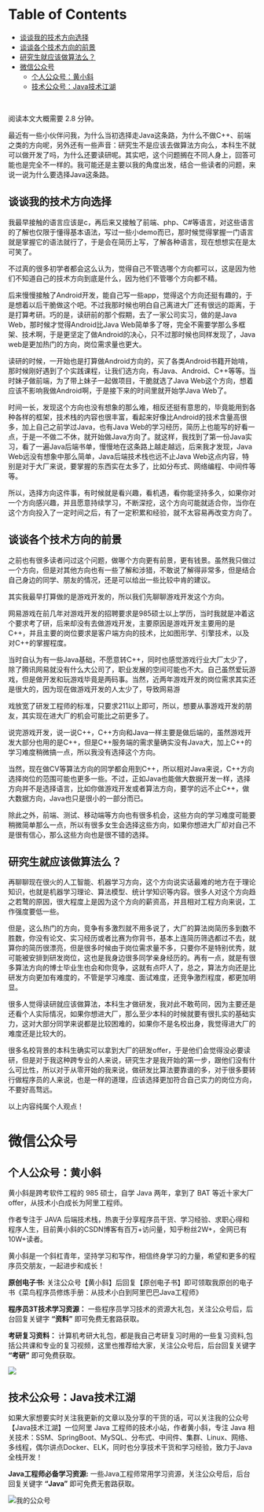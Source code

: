 # Table of Contents

  * [谈谈我的技术方向选择](#谈谈我的技术方向选择)
  * [谈谈各个技术方向的前景](#谈谈各个技术方向的前景)
  * [研究生就应该做算法么？](#研究生就应该做算法么？)
* [微信公众号](#微信公众号)
  * [个人公众号：黄小斜](#个人公众号：黄小斜)
  * [技术公众号：Java技术江湖](#技术公众号：java技术江湖)


​

阅读本文大概需要 2.8 分钟。

最近有一些小伙伴问我，为什么当初选择走Java这条路，为什么不做C++、前端之类的方向呢，另外还有一些声音：研究生不是应该去做算法方向么，本科生不就可以做开发了吗，为什么还要读研呢。其实吧，这个问题搁在不同人身上，回答可能也是完全不一样的。我可能还是主要以我的角度出发，结合一些读者的问题，来说一说为什么要选择Java这条路。

## 谈谈我的技术方向选择

我最早接触的语言应该是c，再后来又接触了前端、php、C#等语言，对这些语言的了解也仅限于懂得基本语法，写过一些小demo而已，那时候觉得掌握一门语言就是掌握它的语法就行了，于是会在简历上写，了解各种语言，现在想想实在是太可笑了。

不过真的很多初学者都会这么认为，觉得自己不管选哪个方向都可以，这是因为他们不知道自己的技术方向到底是什么，因为他们不管哪个方向都不精。

后来慢慢接触了Android开发，能自己写一些app，觉得这个方向还挺有趣的，于是想着以后干脆做这个吧。不过我那时候也明白自己离进大厂还有很远的距离，于是打算考研。巧的是，读研前的那个假期，去了一家公司实习，做的是Java Web，那时候才觉得Android比Java Web简单多了呀，完全不需要学那么多框架、技术啊，于是更坚定了做Android的决心，只不过那时候也同样发现了，Java web是更加热门的方向，岗位需求量也更大。

读研的时候，一开始也是打算做Android方向的，买了各类Android书籍开始啃，那时候刚好遇到了个实践课程，让我们选方向，有Java、Android、C++等等。当时妹子做前端，为了带上妹子一起做项目，干脆就选了Java Web这个方向，想着应该不影响我做Android啊，于是接下来的时间里就开始学Java Web了。

时间一长，发现这个方向也没有想象的那么难，相反还挺有意思的，毕竟能用到各种各样的框架，技术栈的内容也很丰富，看起来好像比Android的技术含量高很多，加上自己之前学过Java，也有Java Web的学习经历，简历上也能写的好看一点，于是一不做二不休，就开始做Java方向了。就这样，我找到了第一份Java实习，看了一遍Java后端书单，慢慢地在这条路上越走越远，后来我才发现，Java Web远没有想象中那么简单，Java后端技术栈也远不止Java Web这点内容，特别是对于大厂来说，要掌握的东西实在太多了，比如分布式、网络编程、中间件等等。

所以，选择方向这件事，有时候就是看兴趣，看机遇，看你能坚持多久，如果你对一个方向感兴趣，并且愿意持续学习，不断深挖，这个方向可能就适合你，当你在这个方向投入了一定时间之后，有了一定积累和经验，就不太容易再改变方向了。

## 谈谈各个技术方向的前景

之前也有很多读者问过这个问题，做哪个方向更有前景，更有钱景。虽然我只做过一个方向，但是对其他方向也有一些了解和涉猎，不敢说了解得非常多，但是结合自己身边的同学、朋友的情况，还是可以给出一些比较中肯的建议。

其实我最早打算做的是游戏开发的，所以我们先聊聊游戏开发这个方向。

网易游戏在前几年对游戏开发的招聘要求是985硕士以上学历，当时我就是冲着这个要求考了研，后来却没有去做游戏开发，主要原因是游戏开发主要用的是C++，并且主要的岗位要求是客户端方向的技术，比如图形学、引擎技术，以及对C++的掌握程度。

当时自认为有一些Java基础，不愿意转C++，同时也感觉游戏行业大厂太少了，除了腾讯网易就没有什么大公司了，职业发展的空间可能也不大。自己虽然爱玩游戏，但是做开发和玩游戏毕竟是两码事。当然，近两年游戏开发的岗位需求其实还是很大的，因为现在做游戏开发的人太少了，导致网易游

戏放宽了研发工程师的标准，只要求211以上即可，所以，想要从事游戏开发的朋友，其实现在进大厂的机会可能比之前更多了。

说完游戏开发，说一说C++，C++方向和Java一样主要是做后端的，虽然游戏开发大部分也用的是C++，但是C++服务端的需求量确实没有Java大，加上C++的学习难度稍微搞一点，所以我没有选择这个方向。

当然，现在做CV等算法方向的同学都会用到C++，所以相对Java来说，C++方向选择岗位的范围可能也更多一些。不过，正如Java也能做大数据开发一样，选择方向并不是选择语言，比如你做游戏开发或者算法方向，要学的远不止C++，做大数据方向，Java也只是很小的一部分而已。

除此之外，前端、测试、移动端等方向也有很多机会，这些方向的学习难度可能要稍微简单那么一点，所以有很多女生会选择这些方向，如果你想进大厂却对自己不是很有信心，那么这些方向也是很不错的选择。

## 研究生就应该做算法么？

再聊聊现在很火的人工智能、机器学习方向，这个方向说实话最难的地方在于理论知识，也就是机器学习理论、算法模型、统计学知识等内容。很多人对这个方向趋之若鹜的原因，很大程度上是因为这个方向的薪资高，并且相对工程方向来说，工作强度要低一些。

但是，这么热门的方向，竞争有多激烈就不用多说了，大厂的算法岗简历多到数不胜数，你没有论文、实习经历或者比赛为你背书，基本上连简历筛选都过不去，就算你的简历很漂亮，但是很多时候由于岗位需求量不多，只要你不是特别优秀，就可能被安排到研发岗位，这也是我身边很多同学亲身经历的。再有一点，就是有很多算法方向的博士毕业生也会和你竞争，这就有点吓人了，总之，算法方向还是比研发方向更加有难度的，不管是学习难度、面试难度，还竞争激烈程度，都更加明显。

很多人觉得读研就应该做算法，本科生才做研发，我对此不敢苟同，因为主要还是还看个人实际情况，如果你想进大厂，那么至少本科的时候就要有很扎实的基础实力，这对大部分同学来说都是比较困难的，如果你不是名校出身，我觉得进大厂的难度还是比较大的。

很多名校背景的本科生确实可以拿到大厂的研发offer，于是他们会觉得没必要读研，但是对于我这种跨专业的人来说，研究生才是我开始的第一步，跟他们没有什么可比性，所以对于从零开始的我来说，做研发比算法要靠谱的多，对于很多要转行做程序员的人来说，也是一样的道理，应该选择更加符合自己实力的岗位方向，不要好高骛远。

以上内容纯属个人观点！


# 微信公众号

## 个人公众号：黄小斜

黄小斜是跨考软件工程的 985 硕士，自学 Java 两年，拿到了 BAT 等近十家大厂 offer，从技术小白成长为阿里工程师。

作者专注于 JAVA 后端技术栈，热衷于分享程序员干货、学习经验、求职心得和程序人生，目前黄小斜的CSDN博客有百万+访问量，知乎粉丝2W+，全网已有10W+读者。

黄小斜是一个斜杠青年，坚持学习和写作，相信终身学习的力量，希望和更多的程序员交朋友，一起进步和成长！

**原创电子书:**
关注公众号【黄小斜】后回复【原创电子书】即可领取我原创的电子书《菜鸟程序员修炼手册：从技术小白到阿里巴巴Java工程师》

**程序员3T技术学习资源：** 一些程序员学习技术的资源大礼包，关注公众号后，后台回复关键字 **“资料”** 即可免费无套路获取。	

**考研复习资料：** 
计算机考研大礼包，都是我自己考研复习时用的一些复习资料,包括公共课和专业的复习视频，这里也推荐给大家，关注公众号后，后台回复关键字 **“考研”** 即可免费获取。	

![](https://img-blog.csdnimg.cn/20190829222750556.jpg)


## 技术公众号：Java技术江湖

如果大家想要实时关注我更新的文章以及分享的干货的话，可以关注我的公众号【Java技术江湖】一位阿里 Java 工程师的技术小站，作者黄小斜，专注 Java 相关技术：SSM、SpringBoot、MySQL、分布式、中间件、集群、Linux、网络、多线程，偶尔讲点Docker、ELK，同时也分享技术干货和学习经验，致力于Java全栈开发！

**Java工程师必备学习资源:** 一些Java工程师常用学习资源，关注公众号后，后台回复关键字 **“Java”** 即可免费无套路获取。

![我的公众号](https://img-blog.csdnimg.cn/20190805090108984.jpg)
